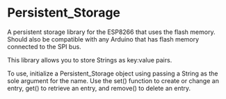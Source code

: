 # Persistent_Storage
 A persistent storage library for the ESP8266 that uses the flash memory. Should also be compatible with any Arduino that has flash memory connected to the SPI bus. 

 This library allows you to store Strings as key:value pairs. 

 To use, initialize a Persistent_Storage object using passing a String as the sole argument for the name. Use the set() function to create or change an entry, get() to retrieve an entry, and remove() to delete an entry. 
